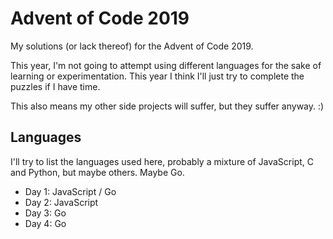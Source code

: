 # Advent of Code 2019

My solutions (or lack thereof) for the Advent of Code 2019.

This year, I'm not going to attempt using different languages for the sake of learning or experimentation. This year I think I'll just try to complete the puzzles if I have time.

This also means my other side projects will suffer, but they suffer anyway. :)

## Languages

I'll try to list the languages used here, probably a mixture of JavaScript, C and Python, but maybe others. Maybe Go.

* Day 1: JavaScript / Go
* Day 2: JavaScript
* Day 3: Go
* Day 4: Go
